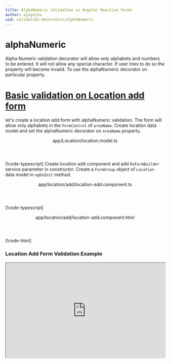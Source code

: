 ```yaml
---
title: AlphaNumeric Validation in Angular Reactive Forms
author: ajayojha
uid: validation-decorators/alphaNumeric
---
```

# alphaNumeric
Alpha Numeric validation decorator will allow only alphabets and numbers to be entered. It will not allow any special character. If user tries to do so the property will become invalid. To use the alphaNumeric decorator on particular property.
 
# [Basic validation on Location add form  ](#tab/basic-validation-on-Location-add-form)
let's create a location add form with alphaNumeric validation. The form will allow only alphabets in the `FormControl` of `areaName`. 
Create location data model and set the alphaNumeric decorator on `areaName` property.
<header class="header-tab-title">app/Location/location.model.ts</header>

[!code-typescript[](../../examples/reactive-form-validators/alphaNumeric/rxweb-alphaNumeric-validation-add-angular-reactive-form/src/app/location/location.model.ts?highlight=5)]
Create location add component and add `RxFormBuilder` service parameter in constructor. Create a `FormGroup` object of `Location` data model in `ngOnInit` method.
<header class="header-tab-title">app/location/add/location-add.component.ts</header>

[!code-typescript[](../../examples/reactive-form-validators/alphaNumeric/rxweb-alphaNumeric-validation-add-angular-reactive-form/src/app/location/add/location-add.component.ts?highlight=17,21-22)]
<header class="header-tab-title">app/location/add/location-add.component.html</header>

[!code-html[](../../examples/reactive-form-validators/alphaNumeric/rxweb-alphaNumeric-validation-add-angular-reactive-form/src/app/location/add/location-add.component.html)]

<h3>Location Add Form Validation Example</h3>
<iframe src="https://stackblitz.com/edit/rxweb-alphanumeric-validation-add-angular-reactive-form?embed=1&file=src/styles.css&hideExplorer=1&hideNavigation=1&view=preview" width="100%" height="300">

# [Basic validation on Location edit  form](#tab/basic-validation-on-Location-edit-form)
let's create a location edit form with alphaNumeric validation. The form will allow only alphabets and numbers in the `FormControl` of `areaName`. 
Create location data model and set the alphaNumeric decorator on `areaName` property.
<header class="header-tab-title">app/Location/location.model.ts</header>

[!code-typescript[](../../examples/reactive-form-validators/alphaNumeric/rxweb-alphaNumeric-validation-edit-angular-reactive-form/src/app/location/location.model.ts?highlight=5)]
Create location edit component and add `RxFormBuilder` and `HttpClient` service parameter  in constructor. On `ngOnInit` method get request method for getting data from json or server and that data pass in `this.formBuilder.formGroup<Location>(Location,location);`
<header class="header-tab-title">app/location/edit/location-edit.component.ts</header>

[!code-typescript[](../../examples/reactive-form-validators/alphaNumeric/rxweb-alphaNumeric-validation-edit-angular-reactive-form/src/app/location/edit/location-edit.component.ts?highlight=17,21-22)]
<header class="header-tab-title">app/location/edit/location-edit.component.html</header>

[!code-html[](../../examples/reactive-form-validators/alphaNumeric/rxweb-alphaNumeric-validation-edit-angular-reactive-form/src/app/location/edit/location-edit.component.html)]

<h3>Location Edit Form Validation Example</h3>
<iframe src="https://stackblitz.com/edit/rxweb-alphanumeric-validation-edit-angular-reactive-form?embed=1&file=src/styles.css&hideExplorer=1&hideNavigation=1&view=preview" width="100%" height="300">

---

# AlphaNumericConfig 
Below options are not mandatory to use in the `@alphaNumeric()` decorator. If needed then use the below options.


|Option | Description |
|--- | ---- |
|[allowWhiteSpace](#allowWhiteSpace) | This will allow whitespace in particular control property.The default value is `false`. |
|[conditionalExpression](#conditionalExpression) | AlphaNumeric validation should be applied if the condition is matched in the `conditionalExpression` function. Validation framework will pass two parameters at the time of `conditionalExpression` check. Those two parameters are current `FormGroup` value and root `FormGroup` value. You can apply the condition on respective object value.If there is need of dynamic validation means it is not fixed in client code, it will change based on some criterias. In this scenario you can bind the expression based on the expression value is coming from the web server in `string` format. The `conditionalExpression` will work as same as client function. |
|[message](#message) | To override the global configuration message and show the custom message on particular control property. |

## allowWhiteSpace 
Type :  `boolean` 

This will allow whitespace in particular control property.The default value is `false`.
 
<header class="header-title">location.model.ts (Location class property)</header>

[!code-typescript[](../../examples/reactive-form-validators/alphaNumeric/complete-rxweb-alphaNumeric-validation-add-angular-reactive-form/src/app/location/location.model.ts#L7-L8)]

## conditionalExpression 
Type :  `Function`  |  `string` 

AlphaNumeric validation should be applied if the condition is matched in the `conditionalExpression` function. Validation framework will pass two parameters at the time of `conditionalExpression` check. Those two parameters are current `FormGroup` value and root `FormGroup` value. You can apply the condition on respective object value.
If there is need of dynamic validation means it is not fixed in client code, it will change based on some criterias. In this scenario you can bind the expression based on the expression value is coming from the web server in `string` format. The `conditionalExpression` will work as same as client function.
 
> Binding `conditionalExpression` with `Function` object.
<header class="header-title">location.model.ts (Location class property)</header>

[!code-typescript[](../../examples/reactive-form-validators/alphaNumeric/complete-rxweb-alphaNumeric-validation-add-angular-reactive-form/src/app/location/location.model.ts#L13-L14)]

 
> Binding `conditionalExpression` with `string` datatype.
<header class="header-title">location.model.ts (Location class property)</header>

[!code-typescript[](../../examples/reactive-form-validators/alphaNumeric/complete-rxweb-alphaNumeric-validation-add-angular-reactive-form/src/app/location/location.model.ts#L13-L14)]

## message 
Type :  `string` 

To override the global configuration message and show the custom message on particular control property.
 
<header class="header-title">location.model.ts (Location class property)</header>

[!code-typescript[](../../examples/reactive-form-validators/alphaNumeric/complete-rxweb-alphaNumeric-validation-add-angular-reactive-form/src/app/location/location.model.ts#L10-L11)]


# alphaNumeric Validation Complete Example
# [Location Model](#tab/complete-location)
<header class="header-tab-title">app/location/location.model.ts</header>

[!code-typescript[](../../examples/reactive-form-validators/alphaNumeric/complete-rxweb-alphaNumeric-validation-add-angular-reactive-form/src/app/location/location.model.ts)]

# [Address Info Add Component](#tab/complete-location-add-component)
<header class="header-tab-title">app/location/add/location-add.component.ts</header>

[!code-typescript[](../../examples/reactive-form-validators/alphaNumeric/complete-rxweb-alphaNumeric-validation-add-angular-reactive-form/src/app/location/add/location-add.component.ts)]

# [Address Info Add Html Component](#tab/complete-location-add-html-component)
<header class="header-tab-title">app/location/add/location-add.component.html</header>

[!code-html[](../../examples/reactive-form-validators/alphaNumeric/complete-rxweb-alphaNumeric-validation-add-angular-reactive-form/src/app/location/add/location-add.component.html)]

# [Working Example](#tab/complete-working-example)
<iframe src="https://stackblitz.com/edit/complete-rxweb-alphanumeric-validation-add-angular-reactive-form?embed=1&file=src/app/address-info/address&hideNavigation=1&view=preview" width="100%" height="500">

---

# Dynamic alphaNumeric Validation Complete Example
# [Location Model](#tab/dynamic-location)
<header class="header-tab-title">app/location/location.model.ts</header>

[!code-typescript[](../../examples/reactive-form-validators/alphaNumeric/dynamic-rxweb-alphaNumeric-validation-add-angular-reactive-form/src/app/location/location.model.ts)]

# [Address Info Add Component](#tab/dynamic-location-add-component)
<header class="header-tab-title">app/location/add/location-add.component.ts</header>

[!code-typescript[](../../examples/reactive-form-validators/alphaNumeric/dynamic-rxweb-alphaNumeric-validation-add-angular-reactive-form/src/app/location/add/location-add.component.ts)]

# [Address Info Add Html Component](#tab/dynamic-location-add-html-component)
<header class="header-tab-title">app/location/add/location-add.component.html</header>

[!code-html[](../../examples/reactive-form-validators/alphaNumeric/dynamic-rxweb-alphaNumeric-validation-add-angular-reactive-form/src/app/location/add/location-add.component.html)]

# [Working Example](#tab/dynamic-working-example)
<iframe src="https://stackblitz.com/edit/dynamic-rxweb-alphanumeric-validation-add-angular-reactive-form?embed=1&file=src/app/address-info/address&hideNavigation=1&view=preview" width="100%" height="500">

---






